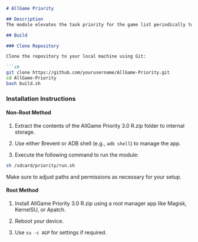 ```markdown
# AllGame Priority

## Description
The module elevates the task priority for the game list periodically to enhance its performance.

## Build

### Clone Repository

Clone the repository to your local machine using Git:

```sh
git clone https://github.com/yourusername/AllGame-Priority.git
cd AllGame-Priority
bash build.sh
```

### Installation Instructions

#### Non-Root Method

1. Extract the contents of the AllGame Priority 3.0 R.zip folder to internal storage.
   
2. Use either Brevent or ADB shell (e.g., `adb shell`) to manage the app.

3. Execute the following command to run the module:

```sh
sh /sdcard/priority/run.sh
```

Make sure to adjust paths and permissions as necessary for your setup.

#### Root Method

1. Install AllGame Priority 3.0 R.zip using a root manager app like Magisk, KernelSU, or Apatch.

2. Reboot your device.

3. Use `su -c AGP` for settings if required.
